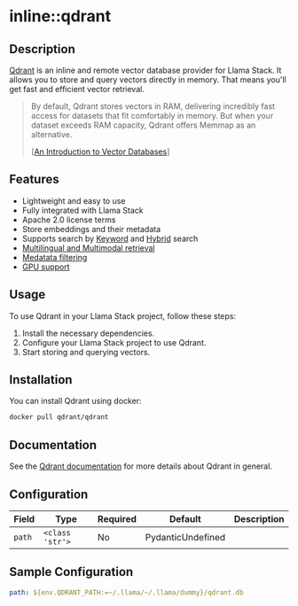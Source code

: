 # inline::qdrant

## Description


[Qdrant](https://qdrant.tech/documentation/) is an inline and remote vector database provider for Llama Stack. It
allows you to store and query vectors directly in memory.
That means you'll get fast and efficient vector retrieval.

> By default, Qdrant stores vectors in RAM, delivering incredibly fast access for datasets that fit comfortably in
> memory. But when your dataset exceeds RAM capacity, Qdrant offers Memmap as an alternative.
>
> \[[An Introduction to Vector Databases](https://qdrant.tech/articles/what-is-a-vector-database/)\]



## Features

- Lightweight and easy to use
- Fully integrated with Llama Stack
- Apache 2.0 license terms
- Store embeddings and their metadata
- Supports search by
  [Keyword](https://qdrant.tech/articles/qdrant-introduces-full-text-filters-and-indexes/)
  and [Hybrid](https://qdrant.tech/articles/hybrid-search/#building-a-hybrid-search-system-in-qdrant) search
- [Multilingual and Multimodal retrieval](https://qdrant.tech/documentation/multimodal-search/)
- [Medatata filtering](https://qdrant.tech/articles/vector-search-filtering/)
- [GPU support](https://qdrant.tech/documentation/guides/running-with-gpu/)

## Usage

To use Qdrant in your Llama Stack project, follow these steps:

1. Install the necessary dependencies.
2. Configure your Llama Stack project to use Qdrant.
3. Start storing and querying vectors.

## Installation

You can install Qdrant using docker:

```bash
docker pull qdrant/qdrant
```
## Documentation
See the [Qdrant documentation](https://qdrant.tech/documentation/) for more details about Qdrant in general.


## Configuration

| Field | Type | Required | Default | Description |
|-------|------|----------|---------|-------------|
| `path` | `<class 'str'>` | No | PydanticUndefined |  |

## Sample Configuration

```yaml
path: ${env.QDRANT_PATH:=~/.llama/~/.llama/dummy}/qdrant.db

```

